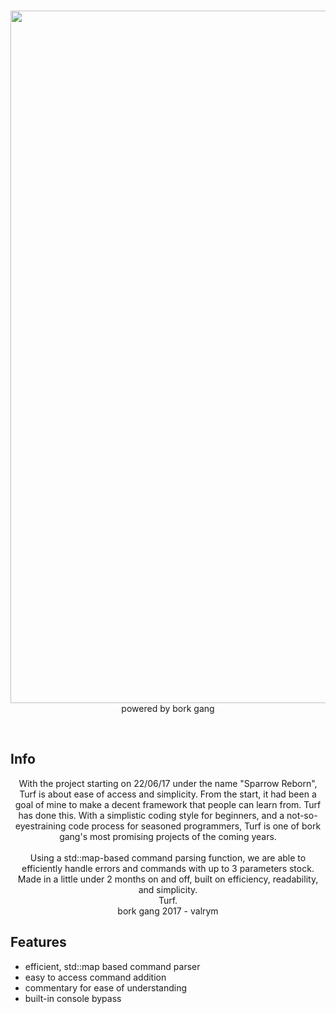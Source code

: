   <div align="center">
  <br />
  <p>
    <a href="https://github.com/borkgang/turf"><img src="https://i.imgur.com/SxnhK40.png" width="1108" /></a>
    powered by bork gang
  </p>
  <br />
</div>

Info
-----------
<div align ="center">
With the project starting on 22/06/17 under the name "Sparrow Reborn", Turf is about ease of access and simplicity.
From the start, it had been a goal of mine to make a decent framework that people can learn from. Turf has done this. With a simplistic coding style for beginners, and a not-so-eyestraining code process for seasoned programmers, Turf is one of bork gang's most promising projects of the coming years.
</div>
<div align ="center">

<br>
Using a std::map-based command parsing function, we are able to efficiently handle errors and commands with up to 3 parameters stock.

<br>
Made in a little under 2 months on and off, built on efficiency, readability, and simplicity.
<br>Turf.<br>
bork gang 2017 - valrym
</div>

Features
-----------

  * efficient, std::map based command parser
  * easy to access command addition
  * commentary for ease of understanding
  * built-in console bypass
  
